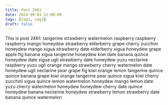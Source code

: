 ```yaml
---
title: Post 2461
date: 2024-09-01 12:00:00
tags: [tag1, tag2]
draft: false
---
```

This is post 2461.
tangerine
strawberry
watermelon
raspberry
raspberry
raspberry
mango
honeydew
strawberry
elderberry
grape
cherry
zucchini
honeydew
mango
xigua
strawberry
date
elderberry
xigua
honeydew
grape
apple
fig
banana
xigua
tangerine
honeydew
kiwi
date
banana
quince
honeydew
date
xigua
ugli
strawberry
date
honeydew
yuzu
nectarine
raspberry
yuzu
ugli
orange
mango
strawberry
cherry
watermelon
date
honeydew
ugli
nectarine
pear
grape
fig
kiwi
orange
lemon
tangerine
quince
quince
banana
grape
kiwi
orange
tangerine
pear
quince
xigua
kiwi
cherry
zucchini
xigua
quince
lemon
watermelon
honeydew
mango
lemon
date
yuzu
cherry
watermelon
honeydew
honeydew
cherry
date
quince
honeydew
banana
nectarine
honeydew
strawberry
lemon
strawberry
date
banana
quince
watermelon

